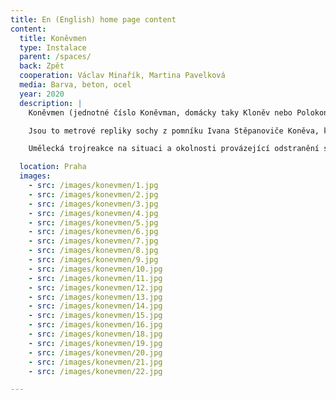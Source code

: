 ```yaml
---
title: En (English) home page content
content:
  title: Koněvmen
  type: Instalace
  parent: /spaces/
  back: Zpět
  cooperation: Václav Minařík, Martina Pavelková
  media: Barva, beton, ocel
  year: 2020
  description: |
    Koněvmen (jednotné číslo Koněvman, domácky taky Kloněv nebo Polokoněv) je umelěckou instalací vzniklou v rámci Landscape festival 2020 v Praze na Žižkově.

    Jsou to metrové repliky sochy z pomníku Ivana Stěpanoviče Koněva, která byla odstraněna kvůli opakované vandalizaci. 

    Umělecká trojreakce na situaci a okolnosti provázející odstranění sochy Ivana Stěpanoviče Koněva. Ta byla přemístěna do bezpečného místa, protože docházelo k její opakované dehonestaci barvou a pomník se stal poutním místem odpůrců i zastánců odstranění sochy. Eskalace absurdit, výhrůžek, diplomatických přestřelek vyvrcholila vyhoštěním dvou ruských diplomatů (7. 6. 2020), kteří se měli podílet na korekci nepohodlných osob spojených s odstraněním sochy z roku 1980. 

  location: Praha
  images:
    - src: /images/konevmen/1.jpg
    - src: /images/konevmen/2.jpg
    - src: /images/konevmen/3.jpg
    - src: /images/konevmen/4.jpg
    - src: /images/konevmen/5.jpg
    - src: /images/konevmen/6.jpg
    - src: /images/konevmen/7.jpg
    - src: /images/konevmen/8.jpg
    - src: /images/konevmen/9.jpg
    - src: /images/konevmen/10.jpg
    - src: /images/konevmen/11.jpg
    - src: /images/konevmen/12.jpg
    - src: /images/konevmen/13.jpg
    - src: /images/konevmen/14.jpg
    - src: /images/konevmen/15.jpg
    - src: /images/konevmen/16.jpg
    - src: /images/konevmen/18.jpg
    - src: /images/konevmen/19.jpg
    - src: /images/konevmen/20.jpg
    - src: /images/konevmen/21.jpg
    - src: /images/konevmen/22.jpg

---
```


